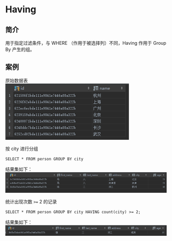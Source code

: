 # Having
## 简介
用于指定过滤条件，与 WHERE （作用于被选择列）不同，Having 作用于 Group By 产生的组。

## 案例
原始数据表  
![city](../assert/tb_city.png)

按 city 进行分组
```
SELECT * FROM person GROUP BY city
```
结果集如下：    
![sample_group_by](../assert/sample_group_by.png)

统计出现次数 `>=` 2 的记录
```
SELECT * FROM person GROUP BY city HAVING count(city) >= 2; 
```
结果集如下：  
![having](../assert/sample_having.png)